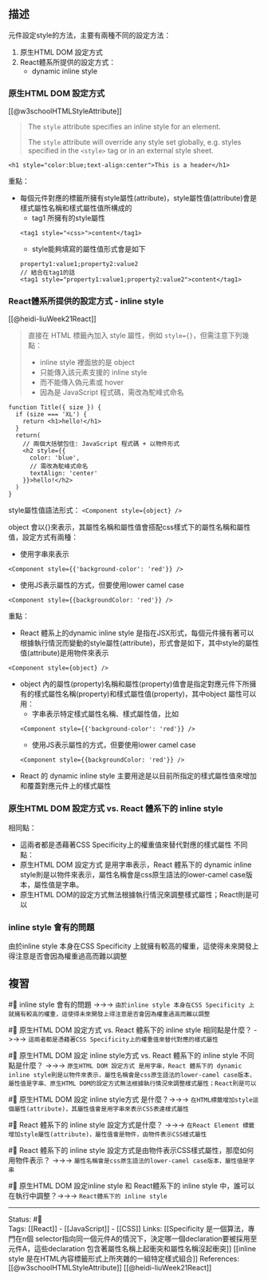 ## 描述

元件設定style的方法，主要有兩種不同的設定方法：
1.  原生HTML DOM 設定方式
2.  React體系所提供的設定方式：
	-  dynamic inline style


### 原生HTML DOM 設定方式

[[@w3schoolHTMLStyleAttribute]]
> The `style` attribute specifies an inline style for an element.
> 
> The `style` attribute will override any style set globally, e.g. styles specified in the `<style>` tag or in an external style sheet.

`<h1 style="color:blue;text-align:center">This is a header</h1>`

重點：
- 每個元件對應的標籤所擁有style屬性(attribute)，style屬性值(attribute)會是樣式屬性名稱和樣式屬性值所構成的
	- tag1 所擁有的style屬性
	```
	<tag1 style="<css>">content</tag1>
	```
	- style能夠填寫的屬性值形式會是如下
	```
	property1:value1;property2:value2
	// 結合在tag1的話
	<tag1 style="property1:value1;property2:value2">content</tag1>
	```
	
###  React體系所提供的設定方式 -  inline style

[[@heidi-liuWeek21React]]
> 直接在 HTML 標籤內加入 style 屬性，例如 `style={}`，但需注意下列幾點：
> -   inline style 裡面放的是 object
> -   只能傳入該元素支援的 inline style
> -   而不能傳入偽元素或 hover
> -   因為是 JavaScript 程式碼，需改為駝峰式命名

```
function Title({ size }) {
  if (size === 'XL') {
    return <h1>hello!</h1>
  }
  return(
    // 兩個大括號包住: JavaScript 程式碼 + 以物件形式
    <h2 style={{
      color: 'blue',
      // 需改為駝峰式命名
      textAlign: 'center'
    }}>hello!</h2>
  )
}
```


style屬性值語法形式：
`<Component style={object} />`

object 會以{}來表示，其屬性名稱和屬性值會搭配css樣式下的屬性名稱和屬性值，設定方式有兩種：

- 使用字串來表示
```
<Component style={{'background-color': 'red'}} />
```
- 使用JS表示屬性的方式，但要使用lower camel case
```
<Component style={{backgroundColor: 'red'}} />
```

重點：
- React 體系上的dynamic inline style 是指在JSX形式，每個元件擁有著可以根據執行情況而變動的style屬性(attribute)，形式會是如下，其中style的屬性值(attribute)是用物件來表示
```
<Component style={object} />
```
- object 內的屬性(property)名稱和屬性(property)值會是指定對應元件下所擁有的樣式屬性名稱(property)和樣式屬性值(property)，其中object 屬性可以用：
	- 字串表示特定樣式屬性名稱、樣式屬性值，比如
	```
	<Component style={{'background-color': 'red'}} />
	```
	- 使用JS表示屬性的方式，但要使用lower camel case
	```
	<Component style={{backgroundColor: 'red'}} />
	```
- React 的 dynamic inline style 主要用途是以目前所指定的樣式屬性值來增加和覆蓋對應元件上的樣式屬性
### 原生HTML DOM 設定方式 vs.  React 體系下的 inline style
相同點：
- 這兩者都是憑藉著CSS Specificity上的權重值來替代對應的樣式屬性
不同點：
- 原生HTML DOM 設定方式 是用字串表示，React 體系下的 dynamic inline style則是以物件來表示，屬性名稱會是css原生語法的lower-camel case版本，屬性值是字串。
- 原生HTML DOM的設定方式無法根據執行情況來調整樣式屬性；React則是可以

### inline style 會有的問題
由於inline style 本身在CSS Specificity 上就擁有較高的權重，這使得未來開發上得注意是否會因為權重過高而難以調整

## 複習

#🧠 inline style 會有的問題 ->->-> `由於inline style 本身在CSS Specificity 上就擁有較高的權重，這使得未來開發上得注意是否會因為權重過高而難以調整`
<!--SR:!2022-11-17,28,250-->

#🧠 原生HTML DOM 設定方式 vs.  React 體系下的  inline style 相同點是什麼？ ->->-> `這兩者都是憑藉著CSS Specificity上的權重值來替代對應的樣式屬性`
<!--SR:!2022-11-13,24,250-->

#🧠 原生HTML DOM 設定 inline style方式 vs.  React 體系下的 inline style 不同點是什麼？ ->->-> `原生HTML DOM 設定方式 是用字串，React 體系下的 dynamic inline style則是以物件來表示，屬性名稱會是css原生語法的lower-camel case版本，屬性值是字串、原生HTML DOM的設定方式無法根據執行情況來調整樣式屬性；React則是可以`
<!--SR:!2022-11-02,10,210-->


#🧠 原生HTML DOM 設定 inline style方式 是什麼？->->-> `在HTML標籤增加style這個屬性(attribute)，其屬性值會是用字串來表示CSS表達樣式屬性`
<!--SR:!2022-11-14,25,250-->

#🧠 React 體系下的  inline style 設定方式是什麼？ ->->-> `在React Element 標籤增加style屬性(attribute)，屬性值會是物件，由物件表示CSS樣式屬性`
<!--SR:!2022-11-16,27,250-->

#🧠 React 體系下的  inline style 設定方式是由物件表示CSS樣式屬性，那麼如何用物件表示？ ->->-> `屬性名稱會是css原生語法的lower-camel case版本，屬性值是字串`
<!--SR:!2022-11-16,27,250-->

#🧠 原生HTML DOM 設定inline style 和 React體系下的 inline style 中，誰可以在執行中調整？->->-> `React體系下的 inline style `
<!--SR:!2022-11-10,17,247-->


---
Status: #🌱  
Tags:
[[React]] - [[JavaScript]] - [[CSS]]
Links:
[[Specificity 是一個算法，專門在n個 selector指向同一個元件A的情況下，決定哪一個declaration要被採用至元件A，這些declaration 包含著屬性名稱上起衝突和屬性名稱沒起衝突]]
[[inline style 是在HTML內容標籤形式上所夾雜的一組特定樣式組合]]
References:
[[@w3schoolHTMLStyleAttribute]]
[[@heidi-liuWeek21React]]